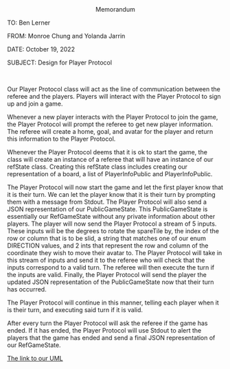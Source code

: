 <div style="text-align: center;">Memorandum</div>

TO: Ben Lerner

FROM: Monroe Chung and Yolanda Jarrin

DATE: October 19, 2022

SUBJECT: Design for Player Protocol

&nbsp;&nbsp;&nbsp;&nbsp;


Our Player Protocol class will act as the line of communication between the referee and the players. 
Players will interact with the Player Protocol to sign up and join a game. 

Whenever a new player interacts with the Player Protocol to join the game, the 
Player Protocol will prompt the referee to get new player information. 
The referee will 
create a home, goal, and avatar for the player and return this information
to the Player Protocol. 

Whenever the Player Protocol deems that it is ok to start the game, the class will create
an instance of a referee that will have an instance of our refState class. Creating this 
refState class includes creating our
representation of a board, a list of PlayerInfoPublic and PlayerInfoPublic. 

The Player Protocol will now start the game and let the first player know that
it is their turn. We can let the player know that it is their turn by prompting
them with a message from Stdout. The Player Protocol will also send a JSON 
representation of our PublicGameState. This PublicGameState is essentially 
our RefGameState without any private information about other players.
The player will now
send the Player Protocol a stream of 5 inputs. These inputs will be the degrees 
to rotate the spareTile by, the index of the row or column that is to be
slid, a string that matches one of our enum DIRECTION values, and 2 ints that 
represent the row and column of the coordinate they wish to move their avatar to. 
The Player Protocol will take in this stream of inputs and send it to the referee
who will check that the inputs correspond to a valid turn. The referee will then
 execute the turn if the inputs are valid. Finally, the Player Protocol will send
the player the updated JSON representation of the PublicGameState now that their
turn has occurred. 


The Player Protocol will continue in this manner, telling each player when 
it is their turn, and executing said turn if it is valid. 

After every turn the Player Protocol will ask the referee if the game 
has ended. If it has ended, the Player Protocol will use Stdout to alert 
the players that the game has ended
and send a final JSON representation of our RefGameState. 

[The link to our UML](uml.png)
